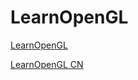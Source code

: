 # LearnOpenGL

[LearnOpenGL](https://learnopengl.com/)

[LearnOpenGL CN](https://learnopengl-cn.github.io/)